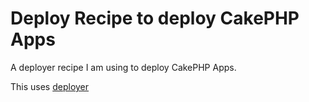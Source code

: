 # Deploy Recipe to deploy CakePHP Apps

A deployer recipe I am using to deploy CakePHP Apps.

This uses [deployer](https://deployer.org/)
